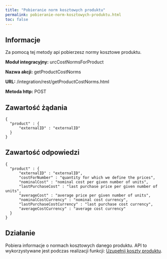 ```yaml
---
title: "Pobieranie norm kosztowych produktu"
permalink: pobieranie-norm-kosztowych-produktu.html
toc: false 
---
```


## Informacje

Za pomocą tej metody api pobierzesz normy kosztowe produktu.

  **Moduł integracyjny:** urcCostNormsForProduct

  **Nazwa akcji:** getProductCostNorms

  **URL:** /integration/rest/getProductCostNorms.html

  **Metoda http:** POST

## Zawartość żądania
~~~~~~~~
{
  "product" : {
      "externalID" : "externalID"
  }
}
~~~~~~~~


## Zawartość odpowiedzi
~~~~~~~~
{
  "product" : {
      "externalID" : "externalID",
      "costForNumber" : "quantity for which we define the prices",
      "nominalCost" : "nominal cost per given number of units",
      "lastPurchaseCost" : "last purchase price per given number of units",
      "averageCost" : "average price per given number of units",
      "nominalCostCurrency" : "nominal cost currency",
      "lastPurchaseCostCurrency" : "last purchase cost currency",
      "averageCostCurrency" : "average cost currency"
  }
}
~~~~~~~~

## Działanie
Pobiera informacje o normach kosztowych danego produktu. API to wykorzystywane jest podczas realizacji funkcji: [Uzupełnij koszty produktu](/produkty.html#uzupełnij-koszty-produktu).